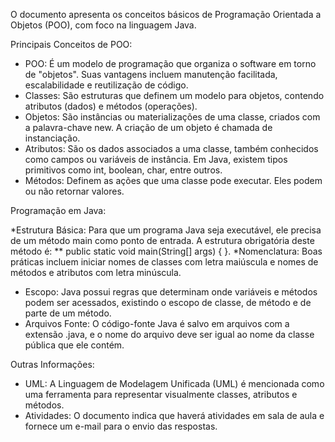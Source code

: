 O documento apresenta os conceitos básicos de Programação Orientada a Objetos (POO), com foco na linguagem Java.


Principais Conceitos de POO:


* POO: É um modelo de programação que organiza o software em torno de "objetos". Suas vantagens incluem manutenção facilitada, escalabilidade e reutilização de código.
* Classes: São estruturas que definem um modelo para objetos, contendo atributos (dados) e métodos (operações).
* Objetos: São instâncias ou materializações de uma classe, criados com a palavra-chave new. A criação de um objeto é chamada de instanciação.
* Atributos: São os dados associados a uma classe, também conhecidos como campos ou variáveis de instância. Em Java, existem tipos primitivos como int, boolean, char, entre outros.
* Métodos: Definem as ações que uma classe pode executar. Eles podem ou não retornar valores.

Programação em Java:

*Estrutura Básica: Para que um programa Java seja executável, ele precisa de um método main como ponto de entrada. A estrutura obrigatória deste método é: 
** public static void main(String[] args) { }.
*Nomenclatura: Boas práticas incluem iniciar nomes de classes com letra maiúscula e nomes de métodos e atributos com letra minúscula.
* Escopo: Java possui regras que determinam onde variáveis e métodos podem ser acessados, existindo o escopo de classe, de método e de parte de um método.
* Arquivos Fonte: O código-fonte Java é salvo em arquivos com a extensão .java, e o nome do arquivo deve ser igual ao nome da classe pública que ele contém.

Outras Informações:

* UML: A Linguagem de Modelagem Unificada (UML) é mencionada como uma ferramenta para representar visualmente classes, atributos e métodos.
* Atividades: O documento indica que haverá atividades em sala de aula e fornece um e-mail para o envio das respostas.
